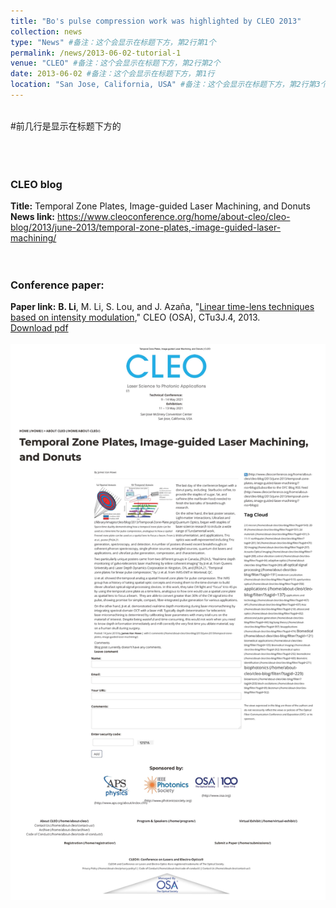 ```yaml
---
title: "Bo's pulse compression work was highlighted by CLEO 2013"
collection: news
type: "News" #备注：这个会显示在标题下方，第2行第1个
permalink: /news/2013-06-02-tutorial-1
venue: "CLEO" #备注：这个会显示在标题下方，第2行第2个
date: 2013-06-02 #备注：这个会显示在标题下方，第1行
location: "San Jose, California, USA" #备注：这个会显示在标题下方，第2行第3个
---
```

<br/> #前几行是显示在标题下方的
<br/>
<br/>
<br/>
<br/>

### CLEO blog
**Title:**
Temporal Zone Plates, Image-guided Laser Machining, and Donuts
<br/>
**News link:** https://www.cleoconference.org/home/about-cleo/cleo-blog/2013/june-2013/temporal-zone-plates,-image-guided-laser-machining/
<br/>
<br/>
<br/>
### Conference paper:
**Paper link:** **B. Li**, M. Li, S. Lou, and J. Azaña, "[Linear time-lens techniques based on intensity modulation](https://www.osapublishing.org/abstract.cfm?uri=CLEO_SI-2013-CTu3J.4)," CLEO (OSA), CTu3J.4, 2013.
<br/>[Download pdf](http://bo-li-research.github.io/files/Conference-2013-CLEO_SI-2013-CTu3J.4.pdf)
<br/>
<br/>
<img src='/images/News-2013-06-02.jpg'>
